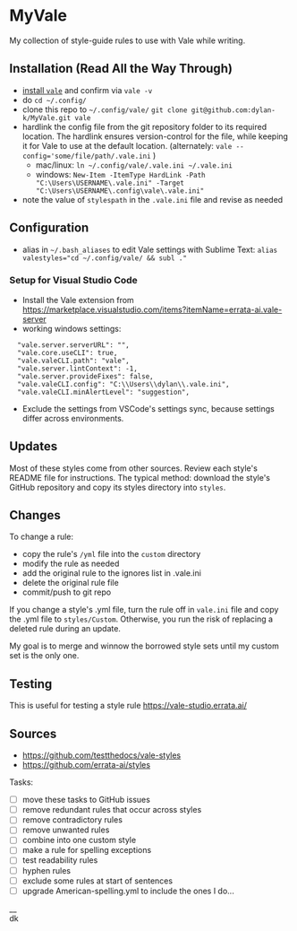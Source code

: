 

# MyVale

My collection of style-guide rules to use with Vale while writing.

## Installation (Read All the Way Through)

- [install `vale`](https://docs.errata.ai/vale/install) and confirm via `vale -v`
- do `cd ~/.config/`
- clone this repo to `~/.config/vale/` `git clone git@github.com:dylan-k/MyVale.git vale`
- hardlink the config file from the git repository folder to its required location. The hardlink ensures version-control for the file, while keeping it for Vale to use at the default location. (alternately: `vale --config='some/file/path/.vale.ini` )
  - mac/linux: `ln ~/.config/vale/.vale.ini ~/.vale.ini`
  - windows: `New-Item -ItemType HardLink -Path "C:\Users\USERNAME\.vale.ini" -Target "C:\Users\USERNAME\.config\vale\.vale.ini"`
- note the value of `stylespath` in the `.vale.ini` file and revise as needed

## Configuration

- alias in `~/.bash_aliases` to edit Vale settings with Sublime Text:
`alias valestyles="cd ~/.config/vale/ && subl ."`


### Setup for Visual Studio Code

- Install the Vale extension from https://marketplace.visualstudio.com/items?itemName=errata-ai.vale-server
- working windows settings:
```
  "vale.server.serverURL": "",
  "vale.core.useCLI": true,
  "vale.valeCLI.path": "vale",
  "vale.server.lintContext": -1,
  "vale.server.provideFixes": false,
  "vale.valeCLI.config": "C:\\Users\\dylan\\.vale.ini",
  "vale.valeCLI.minAlertLevel": "suggestion",
```
- Exclude the settings from VSCode's settings sync, because settings differ across environments.

## Updates

Most of these styles come from other sources. Review each style's README file for instructions. The typical method: download the style's GitHub repository and copy its styles directory into ``styles``.

## Changes

To change a rule:
- copy the rule's `/yml` file into the `custom` directory
- modify the rule as needed
- add the original rule to the ignores list in .vale.ini
- delete the original rule file
- commit/push to git repo

If you change a style's .yml file, turn the rule off in `vale.ini` file and copy the .yml file to `styles/Custom`. Otherwise, you run the risk of replacing a deleted rule during an update.

My goal is to merge and winnow the borrowed style sets until my custom set is the only one.



## Testing

This is useful for testing a style rule https://vale-studio.errata.ai/

## Sources

- https://github.com/testthedocs/vale-styles
- https://github.com/errata-ai/styles

Tasks:


- [ ] move these tasks to GitHub issues
- [ ] remove redundant rules that occur across styles
- [ ] remove contradictory rules
- [ ] remove unwanted rules
- [ ] combine into one custom style
- [ ] make a rule for spelling exceptions
- [ ] test readability rules
- [ ] hyphen rules
- [ ] exclude some rules at start of sentences
- [ ] upgrade American-spelling.yml to include the ones I do...

__  
dk
